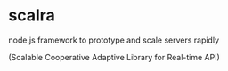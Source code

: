 # scalra
node.js framework to prototype and scale servers rapidly

(Scalable Cooperative Adaptive Library for Real-time API)